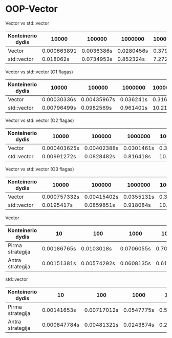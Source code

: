 # OOP-Vector

Vector vs std::vector

 |Konteinerio dydis|10000|100000|1000000|10000000|
 |---|---|---|---|---|
 |Vector|0.000663891|0.0036386s|0.0280456s|0.37947s|
 |std::vector|0.018062s|0.0734953s|0.852324s|7.27299s|
 
Vector vs std::vector (O1 flagas)

 |Konteinerio dydis|10000|100000|1000000|10000000|
 |---|---|---|---|---|
 |Vector|0.00030336s|0.00435967s|0.036241s|0.31678s|
 |std::vector|0.00796499s|0.0982569s|0.961401s|10.21s|
 
Vector vs std::vector (O2 flagas)

 |Konteinerio dydis|10000|100000|1000000|10000000|
 |---|---|---|---|---|
 |Vector|0.000403625s|0.00402388s|0.0301461s|0.382363s|
 |std::vector|0.00991272s|0.0828482s|0.816418s|10.3513s|

Vector vs std::vector (O3 flagas)

 |Konteinerio dydis|10000|100000|1000000|10000000|
 |---|---|---|---|---|
 |Vector|0.000757332s|0.00415402s|0.0355131s|0.327405s|
 |std::vector|0.0195417s|0.0859851s|0.918084s|10.0678s|
 
Vector

 |Konteinerio dydis|10|100|1000|10000|100000|
 |---|---|---|---|---|---|
 |Pirma strategija|0.00186765s|0.0103018s|0.0706055s|0.704054s|6.64594s|
 |Antra strategija|0.00151381s|0.00574292s|0.0608135s|0.613784s|5.80709s|
 
std::vector

 |Konteinerio dydis|10|100|1000|10000|100000|
 |---|---|---|---|---|---|
 |Pirma strategija|0.00141653s|0.00717012s|0.0547775s|0.545008s|5.18568s|
 |Antra strategija|0.000847784s|0.00481321s|0.0243874s|0.234436s|2.36744s|

 
 

 
